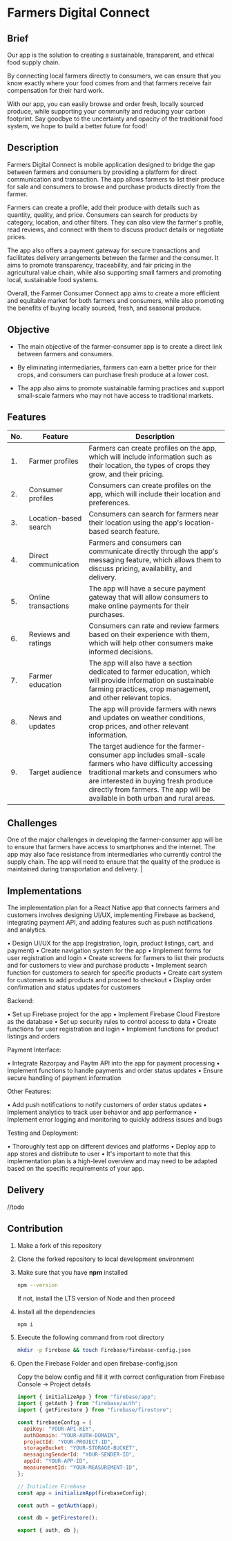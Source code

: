 # Farmers Digital Connect

## Brief

Our app is the solution to creating a sustainable, transparent, and ethical food supply chain.

By connecting local farmers directly to consumers, we can ensure that you know exactly where your food comes from and that farmers receive fair compensation for their hard work.

With our app, you can easily browse and order fresh, locally sourced produce, while supporting your community and reducing your carbon footprint. Say goodbye to the uncertainty and opacity of the traditional food system, we hope to build a better future for food!

## Description

Farmers Digital Connect is mobile application designed to bridge the gap between farmers and consumers by providing a platform for direct communication and transaction. The app allows farmers to list their produce for sale and consumers to browse and purchase products directly from the farmer.

Farmers can create a profile, add their produce with details such as quantity, quality, and price. Consumers can search for products by category, location, and other filters. They can also view the farmer's profile, read reviews, and connect with them to discuss product details or negotiate prices.

The app also offers a payment gateway for secure transactions and facilitates delivery arrangements between the farmer and the consumer. It aims to promote transparency, traceability, and fair pricing in the agricultural value chain, while also supporting small farmers and promoting local, sustainable food systems.

Overall, the Farmer Consumer Connect app aims to create a more efficient and equitable market for both farmers and consumers, while also promoting the benefits of buying locally sourced, fresh, and seasonal produce.

## Objective

- The main objective of the farmer-consumer app is to create a direct link between farmers and consumers.

- By eliminating intermediaries, farmers can earn a better price for their crops, and consumers can purchase fresh produce at a lower cost.

- The app also aims to promote sustainable farming practices and support small-scale farmers who may not have access to traditional markets.

## Features

| No. | Feature               | Description                                                                                                                                                                                                                                                             |
| --- | --------------------- | ----------------------------------------------------------------------------------------------------------------------------------------------------------------------------------------------------------------------------------------------------------------------- |
| 1.  | Farmer profiles       | Farmers can create profiles on the app, which will include information such as their location, the types of crops they grow, and their pricing.                                                                                                                         |
| 2.  | Consumer profiles     | Consumers can create profiles on the app, which will include their location and preferences.                                                                                                                                                                            |
| 3.  | Location-based search | Consumers can search for farmers near their location using the app's location-based search feature.                                                                                                                                                                     |
| 4.  | Direct communication  | Farmers and consumers can communicate directly through the app's messaging feature, which allows them to discuss pricing, availability, and delivery.                                                                                                                   |
| 5.  | Online transactions   | The app will have a secure payment gateway that will allow consumers to make online payments for their purchases.                                                                                                                                                       |
| 6.  | Reviews and ratings   | Consumers can rate and review farmers based on their experience with them, which will help other consumers make informed decisions.                                                                                                                                     |
| 7.  | Farmer education      | The app will also have a section dedicated to farmer education, which will provide information on sustainable farming practices, crop management, and other relevant topics.                                                                                            |
| 8.  | News and updates      | The app will provide farmers with news and updates on weather conditions, crop prices, and other relevant information.                                                                                                                                                  |
| 9.  | Target audience       | The target audience for the farmer-consumer app includes small-scale farmers who have difficulty accessing traditional markets and consumers who are interested in buying fresh produce directly from farmers. The app will be available in both urban and rural areas. |

## Challenges

One of the major challenges in developing the farmer-consumer app will be to ensure that farmers have access to smartphones and the internet. The app may also face resistance from intermediaries who currently control the supply chain. The app will need to ensure that the quality of the produce is maintained during transportation and delivery. |

## Implementations
The implementation plan for a React Native app that connects farmers and customers involves designing UI/UX, implementing Firebase as backend, integrating payment API, and adding features such as push notifications and analytics.

• Design UI/UX for the app (registration, login, product listings, cart, and payment)
• Create navigation system for the app
• Implement forms for user registration and login
• Create screens for farmers to list their products and for customers to view and purchase products
• Implement search function for customers to search for specific products
• Create cart system for customers to add products and proceed to checkout
• Display order confirmation and status updates for customers

Backend:

• Set up Firebase project for the app
• Implement Firebase Cloud Firestore as the database
• Set up security rules to control access to data
• Create functions for user registration and login
• Implement functions for product listings and orders

Payment Interface:

• Integrate Razorpay and Paytm API into the app for payment processing
• Implement functions to handle payments and order status updates
• Ensure secure handling of payment information

Other Features:

• Add push notifications to notify customers of order status updates
• Implement analytics to track user behavior and app performance
• Implement error logging and monitoring to quickly address issues and bugs

Testing and Deployment:

• Thoroughly test app on different devices and platforms
• Deploy app to app stores and distribute to user
• It's important to note that this implementation plan is a high-level overview and may need to be adapted based on the specific requirements of your app.

## Delivery

//todo

## Contribution

1. Make a fork of this repository
2. Clone the forked repository to local development environment
3. Make sure that you have **npm** installed
   ```sh
   npm --version
   ```
   If not, install the LTS version of Node and then proceed
4. Install all the dependencies
   ```sh
   npm i
   ```
5. Execute the following command from root directory
   ```sh
   mkdir -p Firebase && touch Firebase/firebase-config.json
   ```
6. Open the Firebase Folder and open firebase-config.json

   Copy the below config and fill it with correct configuration from Firebase Console -> Project details

   ```js
   import { initializeApp } from "firebase/app";
   import { getAuth } from "firebase/auth";
   import { getFirestore } from "firebase/firestore";

   const firebaseConfig = {
     apiKey: "YOUR-API-KEY",
     authDomain: "YOUR-AUTH-DOMAIN",
     projectId: "YOUR-PROJECT-ID",
     storageBucket: "YOUR-STORAGE-BUCKET",
     messagingSenderId: "YOUR-SENDER-ID",
     appId: "YOUR-APP-ID",
     measurementId: "YOUR-MEASUREMENT-ID",
   };

   // Initialize Firebase
   const app = initializeApp(firebaseConfig);

   const auth = getAuth(app);

   const db = getFirestore();

   export { auth, db };
   ```

